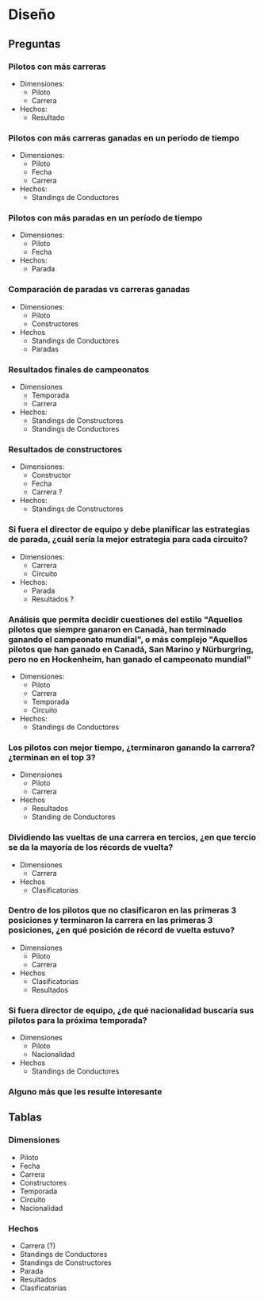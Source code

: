 # Diseño

## Preguntas

### Pilotos con más carreras

- Dimensiones:
    - Piloto
    - Carrera
- Hechos:
    - Resultado

### Pilotos con más carreras ganadas en un período de tiempo

- Dimensiones:
    - Piloto
    - Fecha
    - Carrera
- Hechos:
    - Standings de Conductores

### Pilotos con más paradas en un período de tiempo

- Dimensiones:
    - Piloto
    - Fecha
- Hechos:
    - Parada

### Comparación de paradas vs carreras ganadas

- Dimensiones:
    - Piloto
    - Constructores
- Hechos
    - Standings de Conductores
    - Paradas

### Resultados finales de campeonatos

- Dimensiones
    - Temporada
    - Carrera
- Hechos:
    - Standings de Constructores
    - Standings de Conductores

### Resultados de constructores

- Dimensiones:
    - Constructor
    - Fecha
    - Carrera ?
- Hechos:
    - Standings de Constructores

### Si fuera el director de equipo y debe planificar las estrategias de parada, ¿cuál sería la mejor estrategia para cada circuito?

- Dimensiones:
    - Carrera
    - Circuito
- Hechos:
    - Parada
    - Resultados ?

### Análisis que permita decidir cuestiones del estilo "Aquellos pilotos que siempre ganaron en Canadá, han terminado ganando el campeonato mundial", o más complejo "Aquellos pilotos que han ganado en Canadá, San Marino y Nürburgring, pero no en Hockenheim, han ganado el campeonato mundial"

- Dimensiones:
    - Piloto
    - Carrera
    - Temporada
    - Circuito
- Hechos:
    - Standings de Conductores

### Los pilotos con mejor tiempo, ¿terminaron ganando la carrera? ¿terminan en el top 3?

- Dimensiones
    - Piloto
    - Carrera
- Hechos
    - Resultados
    - Standing de Conductores

### Dividiendo las vueltas de una carrera en tercios, ¿en que tercio se da la mayoría de los récords de vuelta?

- Dimensiones
    - Carrera
- Hechos
    - Clasificatorias

### Dentro de los pilotos que no clasificaron en las primeras 3 posiciones y terminaron la carrera en las primeras 3 posiciones, ¿en qué posición de récord de vuelta estuvo?

- Dimensiones
    - Piloto
    - Carrera
- Hechos
    - Clasificatorias
    - Resultados

### Si fuera director de equipo, ¿de qué nacionalidad buscaría sus pilotos para la próxima temporada?

- Dimensiones
    - Piloto
    - Nacionalidad
- Hechos
    - Standings de Conductores

### Alguno más que les resulte interesante

## Tablas

### Dimensiones

- Piloto
- Fecha
- Carrera
- Constructores
- Temporada
- Circuito
- Nacionalidad

### Hechos

- Carrera (?)
- Standings de Conductores
- Standings de Constructores
- Parada
- Resultados
- Clasificatorias
